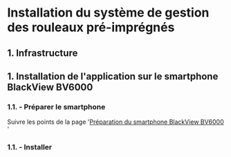 # Installation du système de gestion des rouleaux pré-imprégnés
## 1. Infrastructure
## 1. Installation de l'application sur le smartphone BlackView BV6000
### 1.1. - Préparer le smartphone
Suivre les points de la page '[Préparation du smartphone BlackView BV6000 ](./preparation-du-smartphone.md)'
### 1.1. - Installer
